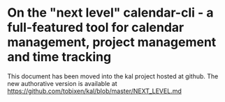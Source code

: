 # On the "next level" calendar-cli - a full-featured tool for calendar management, project management and time tracking

This document has been moved into the kal project hosted at github.  The new authorative version is available at https://github.com/tobixen/kal/blob/master/NEXT_LEVEL.md

